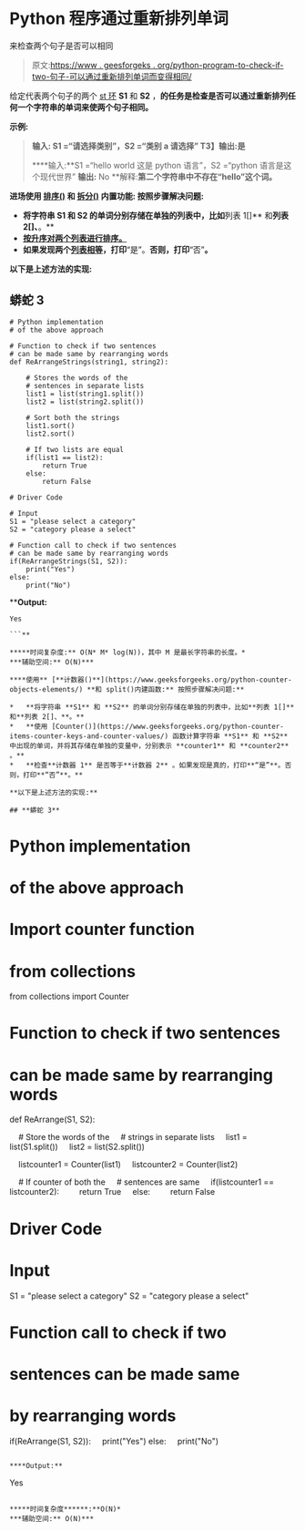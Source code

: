 # Python 程序通过重新排列单词

来检查两个句子是否可以相同

> 原文:[https://www . geesforgeks . org/python-program-to-check-if-two-句子-可以通过重新排列单词而变得相同/](https://www.geeksforgeeks.org/python-program-to-check-if-two-sentences-can-be-made-the-same-by-rearranging-the-words/)

给定代表两个句子的两个 [st 环](https://www.geeksforgeeks.org/python-strings/) **S1** 和 **S2** ，**的任务是检查是否可以通过重新排列任何一个字符串的单词来使两个句子相同。**

****示例:****

> ****输入:** S1 =“请选择类别”，S2 =“类别 a 请选择”
> T3】输出:是**
> 
>  ****输入:**S1 =“hello world 这是 python 语言”，S2 =“python 语言是这个现代世界”
> **输出:** No
> **解释:**第二个字符串中不存在“hello”这个词。**

****进场使用** [**排序()**](https://www.geeksforgeeks.org/sort-in-python/) **和** [**拆分()**](https://www.geeksforgeeks.org/python-string-split/) **内置功能:** 按照步骤解决问题:**

*   **将字符串 **S1** 和 **S2** 的单词分别存储在单独的列表中，比如**列表 1[]** 和**列表 2[]、**。**
*   **[按升序对两个列表进行排序。](https://www.geeksforgeeks.org/python-list-sort/)**
*   **如果发现两个[列表相等](https://www.geeksforgeeks.org/python-check-if-two-lists-are-identical/)，打印**“是”。**否则，打印**“否”**。**

**以下是上述方法的实现:**

## **蟒蛇 3**

```
# Python implementation
# of the above approach

# Function to check if two sentences
# can be made same by rearranging words
def ReArrangeStrings(string1, string2):

    # Stores the words of the
    # sentences in separate lists
    list1 = list(string1.split())
    list2 = list(string2.split())

    # Sort both the strings
    list1.sort()
    list2.sort()

    # If two lists are equal
    if(list1 == list2):
        return True
    else:
        return False

# Driver Code

# Input
S1 = "please select a category"
S2 = "category please a select"

# Function call to check if two sentences
# can be made same by rearranging words
if(ReArrangeStrings(S1, S2)):
    print("Yes")
else:
    print("No")
```

****Output:**

```
Yes

```** 

*****时间复杂度:** O(N* M* log(N))，其中 M 是最长字符串的长度。*
***辅助空间:** O(N)***

****使用** [**计数器()**](https://www.geeksforgeeks.org/python-counter-objects-elements/) **和 split()内建函数:** 按照步骤解决问题:**

*   **将字符串 **S1** 和 **S2** 的单词分别存储在单独的列表中，比如**列表 1[]** 和**列表 2[]、**。**
*   **使用 [Counter()](https://www.geeksforgeeks.org/python-counter-items-counter-keys-and-counter-values/) 函数计算字符串 **S1** 和 **S2** 中出现的单词，并将其存储在单独的变量中，分别表示 **counter1** 和 **counter2** 。**
*   **检查**计数器 1** 是否等于**计数器 2** 。如果发现是真的，打印**“是”**。否则，打印**“否”**。**

**以下是上述方法的实现:**

## **蟒蛇 3**

```
# Python implementation
# of the above approach

# Import counter function
# from collections
from collections import Counter

# Function to check if two sentences
# can be made same by rearranging words
def ReArrange(S1, S2):

    # Store the words of the
    # strings in separate lists
    list1 = list(S1.split())
    list2 = list(S2.split())

    listcounter1 = Counter(list1)
    listcounter2 = Counter(list2)

    # If counter of both the
    # sentences are same
    if(listcounter1 == listcounter2):
        return True
    else:
        return False

# Driver Code

# Input
S1 = "please select a category"
S2 = "category please a select"

# Function call to check if two
# sentences can be made same
# by rearranging words
if(ReArrange(S1, S2)):
    print("Yes")
else:
    print("No")
```

****Output:**

```
Yes

```** 

*****时间复杂度******:**O(N)*
***辅助空间:** O(N)***